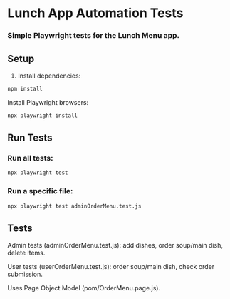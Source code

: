 # Lunch App Automation Tests
### Simple Playwright tests for the Lunch Menu app.

## Setup
1. Install dependencies:  
```bash
npm install
```


Install Playwright browsers:
```bash
npx playwright install
```
## Run Tests

### Run all tests:
```bash
npx playwright test
```

### Run a specific file:
```bash
npx playwright test adminOrderMenu.test.js
```
## Tests

Admin tests (adminOrderMenu.test.js): add dishes, order soup/main dish, delete items.

User tests (userOrderMenu.test.js): order soup/main dish, check order submission.

Uses Page Object Model (pom/OrderMenu.page.js).
